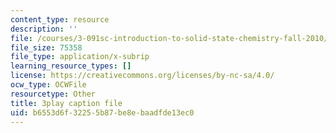 ```yaml
---
content_type: resource
description: ''
file: /courses/3-091sc-introduction-to-solid-state-chemistry-fall-2010/b6553d6f32255b87be8ebaadfde13ec0_xu-p6Ffh-A.vtt
file_size: 75358
file_type: application/x-subrip
learning_resource_types: []
license: https://creativecommons.org/licenses/by-nc-sa/4.0/
ocw_type: OCWFile
resourcetype: Other
title: 3play caption file
uid: b6553d6f-3225-5b87-be8e-baadfde13ec0
---
```

